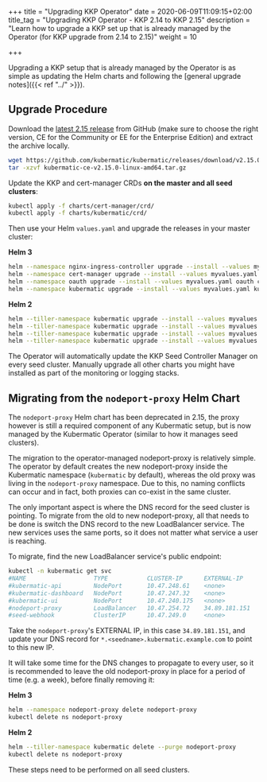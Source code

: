 +++
title = "Upgrading KKP Operator"
date = 2020-06-09T11:09:15+02:00
title_tag = "Upgrading KKP Operator - KKP 2.14 to KKP 2.15"
description = "Learn how to upgrade a KKP set up that is already managed by the Operator (for KKP upgrade from 2.14 to 2.15)"
weight = 10

+++

Upgrading a KKP setup that is already managed by the Operator is as simple as
updating the Helm charts and following the [general upgrade notes]({{< ref "../" >}}).

## Upgrade Procedure

Download the [latest 2.15 release](https://github.com/kubermatic/kubermatic/releases) from GitHub
(make sure to choose the right version, CE for the Community or EE for the Enterprise Edition) and
extract the archive locally.

```bash
wget https://github.com/kubermatic/kubermatic/releases/download/v2.15.0/kubermatic-ce-v2.15.0-linux-amd64.tar.gz
tar -xzvf kubermatic-ce-v2.15.0-linux-amd64.tar.gz
```

Update the KKP and cert-manager CRDs **on the master and all seed clusters**:

```bash
kubectl apply -f charts/cert-manager/crd/
kubectl apply -f charts/kubermatic/crd/
```

Then use your Helm `values.yaml` and upgrade the releases in your master cluster:

**Helm 3**

```bash
helm --namespace nginx-ingress-controller upgrade --install --values myvalues.yaml nginx-ingress-controller charts/nginx-ingress-controller/
helm --namespace cert-manager upgrade --install --values myvalues.yaml cert-manager charts/cert-manager/
helm --namespace oauth upgrade --install --values myvalues.yaml oauth charts/oauth/
helm --namespace kubermatic upgrade --install --values myvalues.yaml kubermatic-operator charts/kubermatic-operator/
```

**Helm 2**

```bash
helm --tiller-namespace kubermatic upgrade --install --values myvalues.yaml --namespace nginx-ingress-controller nginx-ingress-controller charts/nginx-ingress-controller/
helm --tiller-namespace kubermatic upgrade --install --values myvalues.yaml --namespace cert-manager cert-manager charts/cert-manager/
helm --tiller-namespace kubermatic upgrade --install --values myvalues.yaml --namespace oauth oauth charts/oauth/
helm --tiller-namespace kubermatic upgrade --install --values myvalues.yaml --namespace kubermatic kubermatic-operator charts/kubermatic-operator/
```

The Operator will automatically update the KKP Seed Controller Manager on every seed cluster.
Manually upgrade all other charts you might have installed as part of the monitoring or logging
stacks.

## Migrating from the `nodeport-proxy` Helm Chart

The `nodeport-proxy` Helm chart has been deprecated in 2.15, the proxy however is still a required component
of any Kubermatic setup, but is now managed by the Kubermatic Operator (similar to how it manages seed clusters).

The migration to the operator-managed nodeport-proxy is relatively simple. The operator by default creates the
new nodeport-proxy inside the Kubermatic namespace (`kubermatic` by default), whereas the old proxy was
living in the `nodeport-proxy` namespace. Due to this, no naming conflicts can occur and in fact, both proxies
can co-exist in the same cluster.

The only important aspect is where the DNS record for the seed cluster is pointing. To migrate from the old
to new nodeport-proxy, all that needs to be done is switch the DNS record to the new LoadBalancer service. The
new services uses the same ports, so it does not matter what service a user is reaching.

To migrate, find the new LoadBalancer service's public endpoint:

```bash
kubectl -n kubermatic get svc
#NAME                   TYPE           CLUSTER-IP      EXTERNAL-IP     PORT(S)                                          AGE
#kubermatic-api         NodePort       10.47.248.61    <none>          80:32486/TCP,8085:32223/TCP                      216d
#kubermatic-dashboard   NodePort       10.47.247.32    <none>          80:32382/TCP                                     128d
#kubermatic-ui          NodePort       10.47.240.175   <none>          80:31585/TCP                                     216d
#nodeport-proxy         LoadBalancer   10.47.254.72    34.89.181.151   32180:32428/TCP,30168:30535/TCP,8002:30791/TCP   182d
#seed-webhook           ClusterIP      10.47.249.0     <none>          443/TCP                                          216d
```

Take the `nodeport-proxy`'s EXTERNAL IP, in this case `34.89.181.151`, and update your DNS record for
`*.<seedname>.kubermatic.example.com` to point to this new IP.

It will take some time for the DNS changes to propagate to every user, so it is recommended to leave the old
nodeport-proxy in place for a period of time (e.g. a week), before finally removing it:

**Helm 3**

```bash
helm --namespace nodeport-proxy delete nodeport-proxy
kubectl delete ns nodeport-proxy
```

**Helm 2**

```bash
helm --tiller-namespace kubermatic delete --purge nodeport-proxy
kubectl delete ns nodeport-proxy
```

These steps need to be performed on all seed clusters.
